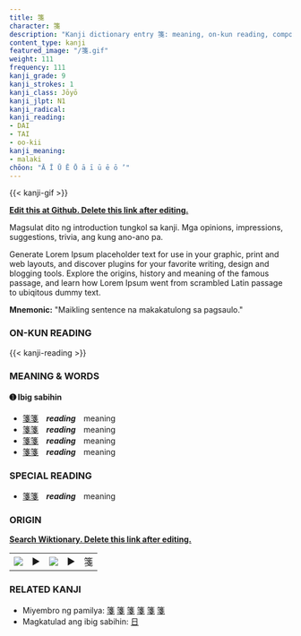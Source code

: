 ```yaml
---
title: 箋
character: 箋
description: "Kanji dictionary entry 箋: meaning, on-kun reading, compounds, origin, related kanji"
content_type: kanji
featured_image: "/箋.gif"
weight: 111
frequency: 111
kanji_grade: 9
kanji_strokes: 1
kanji_class: Jōyō
kanji_jlpt: N1
kanji_radical: 
kanji_reading: 
- DAI
- TAI
- oo-kii
kanji_meaning:
- malaki
chōon: "Ā Ī Ū Ē Ō ā ī ū ē ō ’"
---
```

[//]: # (Don't edit the line below. Kanji animated GIF code is automatically generated.)
{{< kanji-gif >}}

[//]: # (Edit below this line.)

**[Edit this at Github. Delete this link after editing.](https://github.com/tim0g/tim/tree/main/content/kanji/箋/index.md)**

Magsulat dito ng introduction tungkol sa kanji. Mga opinions, impressions, suggestions, trivia, ang kung ano-ano pa.

Generate Lorem Ipsum placeholder text for use in your graphic, print and web layouts, and discover plugins for your favorite writing, design and blogging tools. Explore the origins, history and meaning of the famous passage, and learn how Lorem Ipsum went from scrambled Latin passage to ubiqitous dummy text.
 
**Mnemonic:** "Maikling sentence na makakatulong sa pagsaulo."

### ON-KUN READING

[//]: # (Don't edit the line below. ON-KUN READING code is automatically generated.)
{{< kanji-reading >}}

### MEANING & WORDS

#### ➊ **Ibig sabihin**
  - [箋](../箋)[箋](../箋)　***reading***　meaning
  - [箋](../箋)[箋](../箋)　***reading***　meaning
  - [箋](../箋)[箋](../箋)　***reading***　meaning
  - [箋](../箋)[箋](../箋)　***reading***　meaning

### SPECIAL READING
  - [箋](../箋)[箋](../箋)　***reading***　meaning

### ORIGIN

**[Search Wiktionary. Delete this link after editing.](https://wiktionary.org/wiki/箋)**
<table class="kanji-table"><tr><td>
<img src="60px-箋-bronze.svg.png">
</td><td>▶</td><td>
<img src="60px-箋-oracle.svg.png">
</td><td>▶</td>
<td class="kanji-origin">箋</td>
</tr></table>

### RELATED KANJI
- Miyembro ng pamilya: [箋](../箋) [箋](../箋) [箋](../箋) [箋](../箋) [箋](../箋) [箋](../箋)
- Magkatulad ang ibig sabihin: [日](../日)

